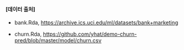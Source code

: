 
#### [데이터 출처]

- bank.Rda, https://archive.ics.uci.edu/ml/datasets/bank+marketing

- churn.Rda, https://github.com/yhat/demo-churn-pred/blob/master/model/churn.csv



